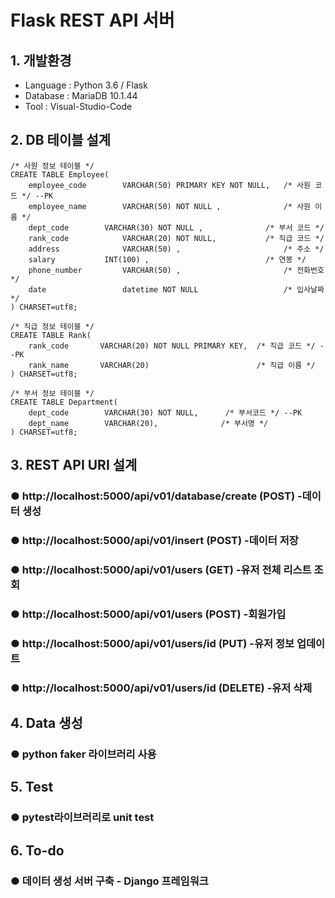 # Flask REST API 서버 

## 1. 개발환경
- Language : Python 3.6 / Flask
- Database : MariaDB 10.1.44
- Tool : Visual-Studio-Code

## 2. DB 테이블 설계
```
/* 사원 정보 테이블 */
CREATE TABLE Employee(    
    employee_code        VARCHAR(50) PRIMARY KEY NOT NULL,   /* 사원 코드 */ --PK
    employee_name        VARCHAR(50) NOT NULL ,              /* 사원 이름 */
    dept_code		 VARCHAR(30) NOT NULL ,              /* 부서 코드 */
    rank_code       	 VARCHAR(20) NOT NULL,  	     /* 직급 코드 */
    address         	 VARCHAR(50) ,                       /* 주소 */	
    salary         	 INT(100) ,                          /* 연봉 */	
    phone_number         VARCHAR(50) ,                       /* 전화번호 */	
    date                 datetime NOT NULL                   /* 입사날짜 */    
) CHARSET=utf8;

```

```
/* 직급 정보 테이블 */
CREATE TABLE Rank(    
    rank_code       VARCHAR(20) NOT NULL PRIMARY KEY,  /* 직급 코드 */ --PK	
    rank_name       VARCHAR(20)                        /* 직급 이름 */
) CHARSET=utf8;
```

```
/* 부서 정보 테이블 */
CREATE TABLE Department(
    dept_code        VARCHAR(30) NOT NULL,      /* 부서코드 */ --PK
    dept_name        VARCHAR(20),              /* 부서명 */    
) CHARSET=utf8;

```

## 3. REST API URI 설계
### ● http://localhost:5000/api/v01/database/create (POST) -데이터 생성
### ● http://localhost:5000/api/v01/insert          (POST) -데이터 저장

### ● http://localhost:5000/api/v01/users  		 (GET)    -유저 전체 리스트 조회
### ● http://localhost:5000/api/v01/users        (POST)   -회원가입
### ● http://localhost:5000/api/v01/users/id    (PUT)    -유저 정보 업데이트
### ● http://localhost:5000/api/v01/users/id    (DELETE) -유저 삭제

## 4. Data 생성
### ● python faker 라이브러리 사용

## 5. Test
### ● pytest라이브러리로 unit test

## 6. To-do
### ● 데이터 생성 서버 구축 - Django 프레임워크

